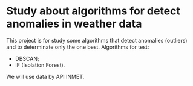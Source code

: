 # Study about algorithms for detect anomalies in weather data

This project is for study some algorithms that detect anomalies (outliers) and to determinate only the one best.
Algorithms for test:
- DBSCAN;
- IF (Isolation Forest).

We will use data by API INMET.
